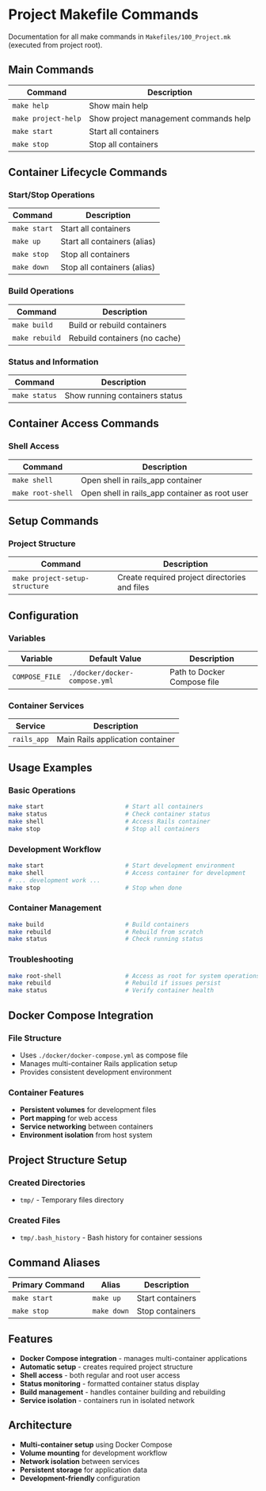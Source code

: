 # Project Makefile Commands

Documentation for all make commands in `Makefiles/100_Project.mk` (executed from project root).

## Main Commands

| Command             | Description                           |
| ------------------- | ------------------------------------- |
| `make help`         | Show main help                        |
| `make project-help` | Show project management commands help |
| `make start`        | Start all containers                  |
| `make stop`         | Stop all containers                   |

## Container Lifecycle Commands

### Start/Stop Operations

| Command      | Description                  |
| ------------ | ---------------------------- |
| `make start` | Start all containers         |
| `make up`    | Start all containers (alias) |
| `make stop`  | Stop all containers          |
| `make down`  | Stop all containers (alias)  |

### Build Operations

| Command        | Description                   |
| -------------- | ----------------------------- |
| `make build`   | Build or rebuild containers   |
| `make rebuild` | Rebuild containers (no cache) |

### Status and Information

| Command       | Description                    |
| ------------- | ------------------------------ |
| `make status` | Show running containers status |

## Container Access Commands

### Shell Access

| Command           | Description                                    |
| ----------------- | ---------------------------------------------- |
| `make shell`      | Open shell in rails_app container              |
| `make root-shell` | Open shell in rails_app container as root user |

## Setup Commands

### Project Structure

| Command                        | Description                                   |
| ------------------------------ | --------------------------------------------- |
| `make project-setup-structure` | Create required project directories and files |

## Configuration

### Variables

| Variable       | Default Value                 | Description                 |
| -------------- | ----------------------------- | --------------------------- |
| `COMPOSE_FILE` | `./docker/docker-compose.yml` | Path to Docker Compose file |

### Container Services

| Service     | Description                      |
| ----------- | -------------------------------- |
| `rails_app` | Main Rails application container |

## Usage Examples

### Basic Operations

```bash
make start                       # Start all containers
make status                      # Check container status
make shell                       # Access Rails container
make stop                        # Stop all containers
```

### Development Workflow

```bash
make start                       # Start development environment
make shell                       # Access container for development
# ... development work ...
make stop                        # Stop when done
```

### Container Management

```bash
make build                       # Build containers
make rebuild                     # Rebuild from scratch
make status                      # Check running status
```

### Troubleshooting

```bash
make root-shell                  # Access as root for system operations
make rebuild                     # Rebuild if issues persist
make status                      # Verify container health
```

## Docker Compose Integration

### File Structure

- Uses `./docker/docker-compose.yml` as compose file
- Manages multi-container Rails application setup
- Provides consistent development environment

### Container Features

- **Persistent volumes** for development files
- **Port mapping** for web access
- **Service networking** between containers
- **Environment isolation** from host system

## Project Structure Setup

### Created Directories

- `tmp/` - Temporary files directory

### Created Files

- `tmp/.bash_history` - Bash history for container sessions

## Command Aliases

| Primary Command | Alias       | Description      |
| --------------- | ----------- | ---------------- |
| `make start`    | `make up`   | Start containers |
| `make stop`     | `make down` | Stop containers  |

## Features

- **Docker Compose integration** - manages multi-container applications
- **Automatic setup** - creates required project structure
- **Shell access** - both regular and root user access
- **Status monitoring** - formatted container status display
- **Build management** - handles container building and rebuilding
- **Service isolation** - containers run in isolated network

## Architecture

- **Multi-container setup** using Docker Compose
- **Volume mounting** for development workflow
- **Network isolation** between services
- **Persistent storage** for application data
- **Development-friendly** configuration

